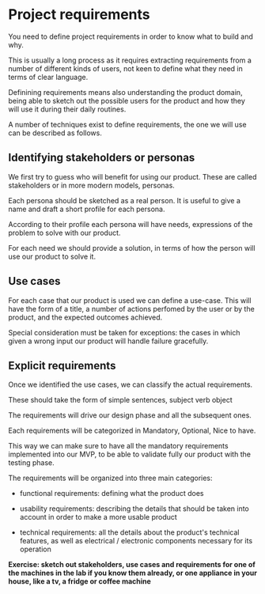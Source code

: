 # Project requirements

You need to define project requirements in order to know what to build and why.

This is usually a long process as it requires extracting requirements from a number of different kinds of users, not keen to define what they need in terms
of clear language.

Definining requirements means also understanding the product domain, being able to sketch out the possible users for the product and how they will use it during their daily routines.

A number of techniques exist to define requirements, the one we will use can be described as follows.

## Identifying stakeholders or personas

We first try to guess who will benefit for using our product. These are called stakeholders or in more modern models, personas.

Each persona should be sketched as a real person. It is useful to give a name and draft a short profile for each persona.

According to their profile each persona will have needs, expressions of the problem to solve with our product.

For each need we should provide a solution, in terms of how the person will use our product to solve it.

## Use cases

For each case that our product is used we can define a use-case. This will have the form of a title, a number of actions perfomed by the user or by the product, and the expected outcomes achieved.

Special consideration must be taken for exceptions: the cases in which given a wrong input our product will handle failure gracefully.

## Explicit requirements

Once we identified the use cases, we can classify the actual requirements.

These should take the form of simple sentences, subject verb object

The requirements will drive our design phase and all the subsequent ones.

Each requirements will be categorized in Mandatory, Optional, Nice to have.

This way we can make sure to have all the mandatory requirements implemented into our MVP, to be able to validate fully our product with the testing phase.

The requirements will be organized into three main categories:

- functional requirements: defining what the product does 

- usability requirements: describing the details that should be taken into account in order to make a more usable product

- technical requirements: all the details about the product's technical features, as well as electrical / electronic components necessary for its operation

**Exercise: sketch out stakeholders, use cases and requirements for one of the machines in the lab if you know them already, or one appliance in your house, like a tv, a fridge or coffee machine**